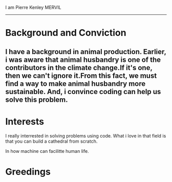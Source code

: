 I am Pierre Kenley MERVIL 

-----------------------------------------------
 
 # Background and Conviction

 I have a background in animal production.
 Earlier, i was aware that animal husbandry is one of the contributors in the climate change.If it's one, then we can't ignore it.From this fact, we must find a way to make animal husbandry more sustainable. And, i convince coding can help us solve this problem.
 ------------------------------------------------  

# Interests

I really interrested in solving problems using code. What i love in that field is that you can build a cathedral from scratch. 

In how machine can facilitte human life.


# Greedings
 
